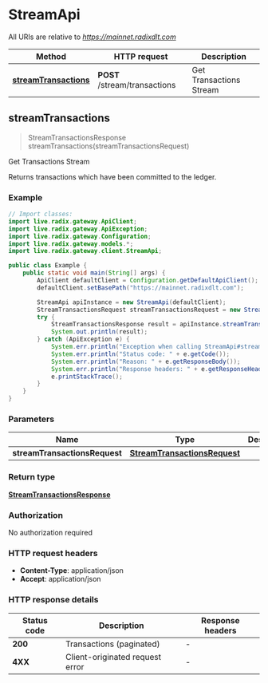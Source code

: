# StreamApi

All URIs are relative to *https://mainnet.radixdlt.com*

| Method | HTTP request | Description |
|------------- | ------------- | -------------|
| [**streamTransactions**](StreamApi.md#streamTransactions) | **POST** /stream/transactions | Get Transactions Stream |



## streamTransactions

> StreamTransactionsResponse streamTransactions(streamTransactionsRequest)

Get Transactions Stream

Returns transactions which have been committed to the ledger. 

### Example

```java
// Import classes:
import live.radix.gateway.ApiClient;
import live.radix.gateway.ApiException;
import live.radix.gateway.Configuration;
import live.radix.gateway.models.*;
import live.radix.gateway.client.StreamApi;

public class Example {
    public static void main(String[] args) {
        ApiClient defaultClient = Configuration.getDefaultApiClient();
        defaultClient.setBasePath("https://mainnet.radixdlt.com");

        StreamApi apiInstance = new StreamApi(defaultClient);
        StreamTransactionsRequest streamTransactionsRequest = new StreamTransactionsRequest(); // StreamTransactionsRequest | 
        try {
            StreamTransactionsResponse result = apiInstance.streamTransactions(streamTransactionsRequest);
            System.out.println(result);
        } catch (ApiException e) {
            System.err.println("Exception when calling StreamApi#streamTransactions");
            System.err.println("Status code: " + e.getCode());
            System.err.println("Reason: " + e.getResponseBody());
            System.err.println("Response headers: " + e.getResponseHeaders());
            e.printStackTrace();
        }
    }
}
```

### Parameters


| Name | Type | Description  | Notes |
|------------- | ------------- | ------------- | -------------|
| **streamTransactionsRequest** | [**StreamTransactionsRequest**](StreamTransactionsRequest.md)|  | |

### Return type

[**StreamTransactionsResponse**](StreamTransactionsResponse.md)

### Authorization

No authorization required

### HTTP request headers

- **Content-Type**: application/json
- **Accept**: application/json


### HTTP response details
| Status code | Description | Response headers |
|-------------|-------------|------------------|
| **200** | Transactions (paginated) |  -  |
| **4XX** | Client-originated request error |  -  |

